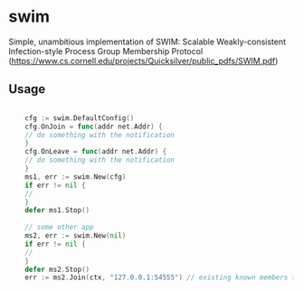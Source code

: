 # swim
Simple, unambitious implementation of SWIM: Scalable Weakly-consistent Infection-style Process Group Membership Protocol (https://www.cs.cornell.edu/projects/Quicksilver/public_pdfs/SWIM.pdf)


## Usage

```go

    cfg := swim.DefaultConfig()
    cfg.OnJoin = func(addr net.Addr) {
    // do something with the notification
    }
    cfg.OnLeave = func(addr net.Addr) {
    // do something with the notification
    }
    ms1, err := swim.New(cfg)
    if err != nil {
    //
    }
    defer ms1.Stop()
    
    // some other app
    ms2, err := swim.New(nil) 
    if err != nil {
    //
    }
    defer ms2.Stop()
    err := ms2.Join(ctx, "127.0.0.1:54555") // existing known members to join the membership

```
